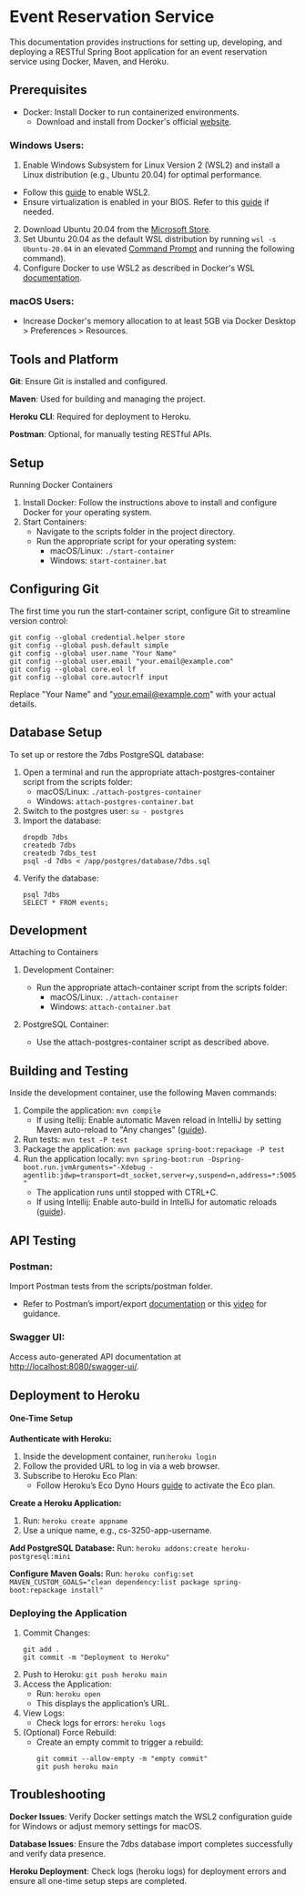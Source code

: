 # Event Reservation Service
This documentation provides instructions for setting up, developing, and deploying a RESTful Spring Boot application for an event reservation service using Docker, Maven, and Heroku.

## Prerequisites
- Docker: Install Docker to run containerized environments.
  - Download and install from Docker's official [website](https://docs.docker.com/get-docker/).

### Windows Users:
1. Enable Windows Subsystem for Linux Version 2 (WSL2) and install a Linux distribution (e.g., Ubuntu 20.04) for optimal performance.
  - Follow this [guide](https://www.omgubuntu.co.uk/) to enable WSL2.
  - Ensure virtualization is enabled in your BIOS. Refer to this [guide](https://support.bluestacks.com/hc/en-us/articles/115003174386-How-to-enable-Virtualization-VT-on-Windows-10-for-BlueStacks-4) if needed.
2. Download Ubuntu 20.04 from the [Microsoft Store](https://www.microsoft.com/en-us/p/ubuntu-2004-lts/9n6svws3rx71).
3. Set Ubuntu 20.04 as the default WSL distribution by running `wsl -s Ubuntu-20.04` in an elevated [Command Prompt](https://www.howtogeek.com/194041/how-to-open-the-command-prompt-as-administrator-in-windows-8.1/) and running the following command).
4. Configure Docker to use WSL2 as described in Docker's WSL [documentation](https://docs.docker.com/docker-for-windows/wsl/).


### macOS Users:
- Increase Docker's memory allocation to at least 5GB via Docker Desktop > Preferences > Resources.

## Tools and Platform

**Git**: Ensure Git is installed and configured.

**Maven**: Used for building and managing the project.

**Heroku CLI**: Required for deployment to Heroku.

**Postman**: Optional, for manually testing RESTful APIs.

## Setup
Running Docker Containers

1. Install Docker: Follow the instructions above to install and configure Docker for your operating system.
2. Start Containers:
   - Navigate to the scripts folder in the project directory.
   - Run the appropriate script for your operating system:
     - macOS/Linux: `./start-container`
     - Windows: `start-container.bat`

## Configuring Git
The first time you run the start-container script, configure Git to streamline version control:
```
git config --global credential.helper store
git config --global push.default simple
git config --global user.name "Your Name"
git config --global user.email "your.email@example.com"
git config --global core.eol lf
git config --global core.autocrlf input
```
Replace "Your Name" and "your.email@example.com" with your actual details.

## Database Setup
To set up or restore the 7dbs PostgreSQL database:
1. Open a terminal and run the appropriate attach-postgres-container script from the scripts folder:
   - macOS/Linux: `./attach-postgres-container`
   - Windows: `attach-postgres-container.bat`
2. Switch to the postgres user: `su - postgres`
3. Import the database:
   ```
   dropdb 7dbs
   createdb 7dbs
   createdb 7dbs_test
   psql -d 7dbs < /app/postgres/database/7dbs.sql
   ```
4. Verify the database:
   ```
   psql 7dbs
   SELECT * FROM events;
   ```

## Development
Attaching to Containers

1. Development Container:
   - Run the appropriate attach-container script from the scripts folder:
     - macOS/Linux: `./attach-container`
     - Windows: `attach-container.bat`

2. PostgreSQL Container:
   - Use the attach-postgres-container script as described above.

## Building and Testing
Inside the development container, use the following Maven commands:
1. Compile the application: `mvn compile`
   - If using Itellij: Enable automatic Maven reload in IntelliJ by setting Maven auto-reload to "Any changes" ([guide](https://www.jetbrains.com/help/idea/delegate-build-and-run-actions-to-maven.html#auto_reload_maven)).
2. Run tests: `mvn test -P test`
3. Package the application: `mvn package spring-boot:repackage -P test`
4. Run the application locally: `mvn spring-boot:run -Dspring-boot.run.jvmArguments="-Xdebug -agentlib:jdwp=transport=dt_socket,server=y,suspend=n,address=*:5005"`
   - The application runs until stopped with CTRL+C.
   - If using Intellij: Enable auto-build in IntelliJ for automatic reloads ([guide](https://www.jetbrains.com/help/idea/compiling-applications.html#auto-build)).

## API Testing

### Postman:
Import Postman tests from the scripts/postman folder.
- Refer to Postman’s import/export [documentation](https://learning.postman.com/docs/getting-started/importing-and-exporting-data/) or this [video](https://www.youtube.com/watch?v=FzPBDU7cB74&ab_channel=FunDooTesters) for guidance.


### Swagger UI:
Access auto-generated API documentation at [http://localhost:8080/swagger-ui/](url).



## Deployment to Heroku

#### One-Time Setup

**Authenticate with Heroku:**
1. Inside the development container, run:`heroku login`
2. Follow the provided URL to log in via a web browser.
3. Subscribe to Heroku Eco Plan:
   - Follow Heroku’s Eco Dyno Hours [guide](https://devcenter.heroku.com/articles/eco-dyno-hours) to activate the Eco plan.

**Create a Heroku Application:**
1. Run: `heroku create appname`
2. Use a unique name, e.g., cs-3250-app-username.

**Add PostgreSQL Database:**
Run: `heroku addons:create heroku-postgresql:mini`

**Configure Maven Goals:**
Run: ```heroku config:set MAVEN_CUSTOM_GOALS="clean dependency:list package spring-boot:repackage install"```

### Deploying the Application

1. Commit Changes:
   ```
   git add .
   git commit -m "Deployment to Heroku"
   ```
2. Push to Heroku: `git push heroku main`
3. Access the Application:
   - Run: `heroku open`
   - This displays the application’s URL.
4. View Logs:
   - Check logs for errors: `heroku logs`
5. (Optional) Force Rebuild:
   - Create an empty commit to trigger a rebuild:
     ```
     git commit --allow-empty -m "empty commit"
     git push heroku main
     ```
     
## Troubleshooting

**Docker Issues**: Verify Docker settings match the WSL2 configuration guide for Windows or adjust memory settings for macOS.

**Database Issues**: Ensure the 7dbs database import completes successfully and verify data presence.

**Heroku Deployment**: Check logs (heroku logs) for deployment errors and ensure all one-time setup steps are completed.

